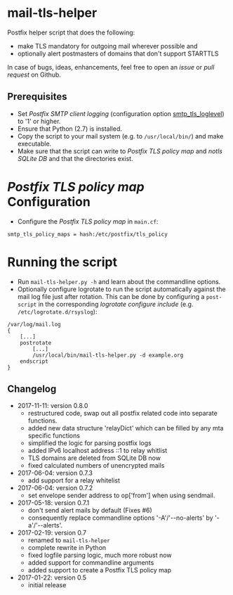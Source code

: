 # mail-tls-helper

Postfix helper script that does the following:

 * make TLS mandatory for outgoing mail wherever possible and
 * optionally alert postmasters of domains that don't support STARTTLS

In case of bugs, ideas, enhancements, feel free to open an *issue* or *pull
request* on Github.

## Prerequisites

 * Set *Postfix SMTP client logging* (configuration option
   [smtp_tls_loglevel](http://www.postfix.org/postconf.5.html#smtp_tls_loglevel))
   to '1' or higher.
 * Ensure that Python (2.7) is installed.
 * Copy the script to your mail system (e.g. to ```/usr/local/bin/```) and make
   executable.
 * Make sure that the script can write to *Postfix TLS policy map* and *notls
   SQLite DB* and that the directories exist.

# *Postfix TLS policy map* Configuration

 * Configure the *Postfix TLS policy map* in ```main.cf```:
 
```smtp_tls_policy_maps = hash:/etc/postfix/tls_policy```

# Running the script

 * Run ```mail-tls-helper.py -h``` and learn about the commandline options.
 * Optionally configure logrotate to run the script automatically against the
   mail log file just after rotation. This can be done by configuring a
   ```post-script``` in the corresponding *logrotate configure include*
   (e.g. ```/etc/logrotate.d/rsyslog```):

```
/var/log/mail.log
{
	[...]
	postrotate
		[...]
		/usr/local/bin/mail-tls-helper.py -d example.org
	endscript
}
```

## Changelog

* 2017-11-11: version 0.8.0
  * restructured code, swap out all postfix related code into separate
    functions.
  * added new data structure 'relayDict' which can be filled by any
    mta specific functions
  * simplified the logic for parsing postfix logs
  * added IPv6 localhost address ::1 to relay whitlist
  * TLS domains are deleted from SQLite DB now
  * fixed calculated numbers of unencrypted mails
* 2017-06-04: version 0.7.3
  * add support for a relay whitelist
* 2017-06-04: version 0.7.2
  * set envelope sender address to op['from'] when using sendmail.
* 2017-05-18: version 0.7.1
  * don't send alert mails by default (Fixes #6)
  * consequently replace commandline options '-A'/'--no-alerts' by
    '-a'/'--alerts'.
* 2017-02-19: version 0.7
  * renamed to ```mail-tls-helper```
  * complete rewrite in Python
  * fixed logfile parsing logic, much more robust now
  * added support for commandline arguments
  * added support to create a Postfix TLS policy map
* 2017-01-22: version 0.5
  * initial release
